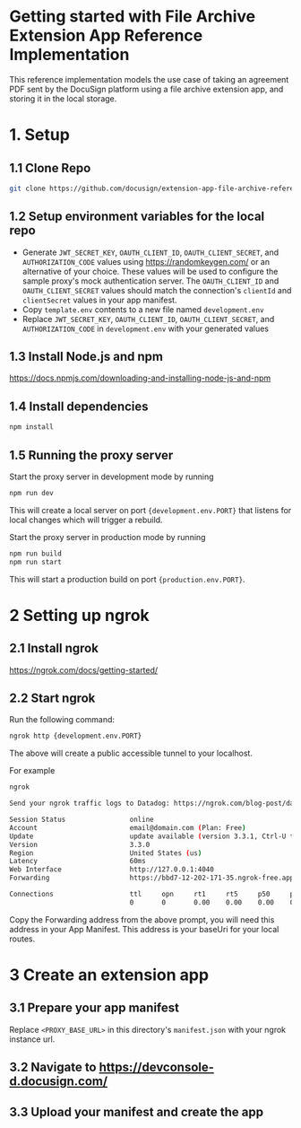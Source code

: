# Getting started with File Archive Extension App Reference Implementation

This reference implementation models the use case of taking an agreement PDF sent by the DocuSign platform using a file archive extension app, and storing it in the local storage.

# 1. Setup
## 1.1 Clone Repo

```bash
git clone https://github.com/docusign/extension-app-file-archive-reference-implementation.git
```
## 1.2 Setup environment variables for the local repo

- Generate `JWT_SECRET_KEY`, `OAUTH_CLIENT_ID`, `OAUTH_CLIENT_SECRET`, and `AUTHORIZATION_CODE` values using https://randomkeygen.com/ or an alternative of your choice. These values will be used to configure the sample proxy's mock authentication server. The `OAUTH_CLIENT_ID` and `OAUTH_CLIENT_SECRET` values should match the connection's `clientId` and `clientSecret` values in your app manifest. 
- Copy `template.env` contents to a new file named `development.env`
- Replace `JWT_SECRET_KEY`, `OAUTH_CLIENT_ID`, `OAUTH_CLIENT_SECRET`, and `AUTHORIZATION_CODE` in `development.env` with your generated values

## 1.3 Install Node.js and npm

https://docs.npmjs.com/downloading-and-installing-node-js-and-npm

## 1.4 Install dependencies
```bash
npm install
```

## 1.5 Running the proxy server
Start the proxy server in development mode by running
```bash
npm run dev
```
This will create a local server on port `{development.env.PORT}` that listens for local changes which will trigger a rebuild.

Start the proxy server in production mode by running
```bash
npm run build
npm run start
```
This will start a production build on port `{production.env.PORT}`.


# 2 Setting up ngrok

## 2.1 Install ngrok

https://ngrok.com/docs/getting-started/ 

## 2.2 Start ngrok

Run the following command:

```bash
ngrok http {development.env.PORT}
```

The above will create a public accessible tunnel to your localhost.

For example 
```bash
ngrok                                                    

Send your ngrok traffic logs to Datadog: https://ngrok.com/blog-post/datadog-log

Session Status                online
Account                       email@domain.com (Plan: Free)
Update                        update available (version 3.3.1, Ctrl-U to update)
Version                       3.3.0
Region                        United States (us)
Latency                       60ms
Web Interface                 http://127.0.0.1:4040
Forwarding                    https://bbd7-12-202-171-35.ngrok-free.app -> http:

Connections                   ttl     opn     rt1     rt5     p50     p90
                              0       0       0.00    0.00    0.00    0.00
```

Copy the Forwarding address from the above prompt, you will need this address in your App Manifest. This address is your baseUri for your local routes. 

# 3 Create an extension app

## 3.1 Prepare your app manifest

Replace `<PROXY_BASE_URL>` in this directory's `manifest.json` with your ngrok instance url.

## 3.2 Navigate to https://devconsole-d.docusign.com/

## 3.3 Upload your manifest and create the app
